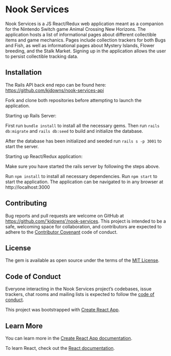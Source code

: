 # Nook Services

Nook Services is a JS React/Redux web application meant as a companion for the Nintendo Switch game Animal Crossing New Horizons. The application hosts a list of informational pages about different collectible items and game mechanics. Pages include collection trackers for both Bugs and Fish, as well as informational pages about Mystery Islands, Flower breeding, and the Stalk Market. Signing up in the application allows the user to persist collectible tracking data.

## Installation

The Rails API back end repo can be found here: https://github.com/kjdowns/nook-services-api

Fork and clone both repositories before attempting to launch the application.

Starting up Rails Server:

First run `bundle install` to install all the necessary gems.
Then run `rails db:migrate` and `rails db:seed` to build and initialize the database.

After the database has been initialized and seeded run `rails s -p 3001` to start the server.

Starting up React/Redux application:

Make sure you have started the rails server by following the steps above.

Run `npm install` to install all necessary dependencies.
Run `npm start` to start the application. The application can be navigated to in any browser at http://localhost:3000

## Contributing

Bug reports and pull requests are welcome on GitHub at https://github.com/'kjdowns'/nook-services. This project is intended to be a safe, welcoming space for collaboration, and contributors are expected to adhere to the [Contributor Covenant](http://contributor-covenant.org) code of conduct.

## License

The gem is available as open source under the terms of the [MIT License](https://opensource.org/licenses/MIT).

## Code of Conduct

Everyone interacting in the Nook Services project’s codebases, issue trackers, chat rooms and mailing lists is expected to follow the [code of conduct](https://github.com/kjdowns/nook-services/blob/master/CODE_OF_CONDUCT.md).

This project was bootstrapped with [Create React App](https://github.com/facebook/create-react-app).

## Learn More

You can learn more in the [Create React App documentation](https://facebook.github.io/create-react-app/docs/getting-started).

To learn React, check out the [React documentation](https://reactjs.org/).
